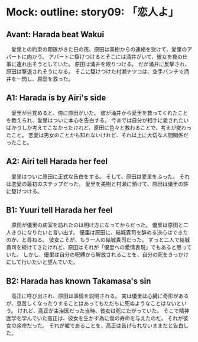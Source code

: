 # Mock: outline: story09: 「恋人よ」

## Avant: Harada beat Wakui

　愛里との約束の期限がきた日の夜、原田は美樹からの連絡を受けて、愛里のアパートに向かう。
アパートに駆けつけるとそこには涌井がいて、彼女を夜の仕事に連れ出そうとしていた。
原田は涌井を殴りつける。
だが涌井に反撃され、原田は撃退されそうになる。
そこに駆けつけた村瀬ナツコは、空手パンチで涌井を一閃し、原田を救った。

## A1: Harada is by Airi's side

　愛里が目覚めると、傍に原田がいた。
彼が涌井から愛里を救ってくれたことを教えられ、愛里はついに本心を告白する。
今までは自分が相手に愛されたいばかりしか考えてこなかったけれど、原田に色々と教わることで、考えが変わったこと。
恋愛は男女のことかも知れないけれど、それ以上に大切な人間関係だったこと。

## A2: Airi tell Harada her feel

　愛里はついに原田に正式な告白をする。
そして、原田は愛里をふった。
それは恋愛の最初のステップだった。
愛里を美樹と村瀬に預けて、原田は優里の許に駆けつける。

## B1: Yuuri tell Harada her feel

　原田が優里の病室を訪れたのは明け方になってからだった。
優里は原田と二人きりになりたいと言い出す。
優里は原田に、結城貴司を辞める決心はできたのか、と尋ねる。
彼女こそが、もう一人の結城貴司だった。
ずっと二人で結城貴司を続けてきたけれど、原田はそれが「優里への愛情表現」でもあると思っていた。
しかし、優里は自分の呪縛から解放されることを、自分の死をきっかけにして行いたいと望んでいた。

## B2: Harada has known Takamasa's sin

　高正に呼び出され、原田は事情を説明される。
実は優里は心臓に奇形があるが、息苦しくなったりすることはあってもただちに死ぬようなことはないという。
けれど、高正が主治医だった当時、彼女は死にたがっていた。
そこで精神医学を学んでいた高正は、彼女を生かす為に仮の寿命を与えたのだ。
それが彼女の余命だった。
それが嘘であることを、高正は告げられないままだと告白した。


